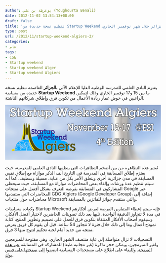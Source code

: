 ```yaml
---
author: يوغرطة بن علي (Youghourta Benali)
date: 2012-11-02 13:54:13+00:00
draft: false
title: 'تنظيم نسخة جديدة من Startup Weekend في الجزائر خلال شهر نوفمبر الجاري  '
type: post
url: /2012/11/startup-weekend-algiers-2/
categories:
- عام
tags:
- CSE
- Startup weekend
- Startup weekend Alger
- Startup weekend Algiers
---
```


يعتزم النادي العلمي للمدرسة الوطنية العليا للإعلام الآلي ب**الجزائر** العاصمة تنظيم نسخة جديدة من مسابقة **Startup Weekend** ما بين 15 و17 نوفمبر الجاري وذلك لتمكين الراغبين في خوض غمار ريادة الأعمال من تكوين فرق وإطلاق شركاتهم الناشئة.




[![](startup-weekend-algiers.png)
](startup-weekend-algiers.png)




تُعتبر هذه التظاهرة من بين أضخم التظاهرات التي ينظمها النادي العلمي للمدرسة، حيث يعتزم إطلاق المسابقة في المدرسة في التاريخ آنف الذكر موازاة مع إطلاق نفس المسابقة في مدن جزائرية أخرى ويتعلق الأمر بكل من عنابة، مسيلة وسطيف. كما أنه سيتم تنظيم عدة ورشات وإلقاء بعض المحاضرات موازاة مع المسابقة، حيث سيحظى المشاركون في المسابقة بفرصة التعرف بشكل أفضل على منتجات Google عبر المحاضرات التي ستقدمها GDG Algiers (Google Developer Group)، إضافة إلى محاضرات حول منتجات Microsoft والتي ستقدم جوائز للفائزين بالمسابقة.




وكعادة مسابقات Startup Weekend فإنه سيتم إعطاء المتبارين الفرصة لعرض أفكارهم في مدة لا تتجاوز الدقيقة الواحدة، تليها بعد ذلك تصويتات الحاضرين لاختيار أفضل الأفكار، وسيقوم أصحاب الأفكار المنتقاة بتكوين فرق للعمل على تصميم وتطوير المنتج، كتابة نموذج أعمال وما إلى ذلك خلال فترة لا تتجاوز 54 ساعة، قبل أن يقوم كل فريق بعرض منتجه من جديد أمام لجنة تحكيم لتتوج منها 3 فرق.




التسجيلات لا تزال متواصلة إلى غاية منتصف الشهر الجاري، وهي مفتوحة للمبرمجين ولغير المبرمجين، ويمكن حجز تذكرة (غير مجانية طبعا) للمشاركة في المسابقة [عبر هذه الصفحة](http://algiers.startupweekend.org/tickets/). وللبقاء على اطلاع على مستجدات المسابقة انضموا إلى [صفحتها على فيس بوك](https://www.facebook.com/SWAlgiers).

